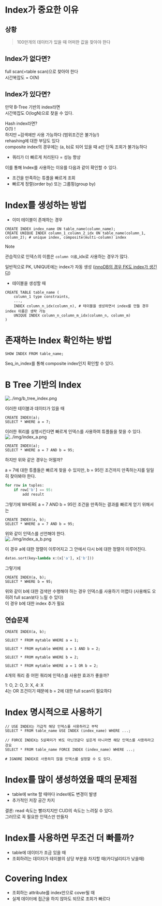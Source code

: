 # Index가 중요한 이유

## 상황
> 100만개의 데이터가 있을 때 어떠한 값을 찾아야 한다

## Index가 없다면?

full scan(=table scan)으로 찾아야 한다  
시간복잡도 = O(N)

## Index가 있다면?

만약 B-Tree 기반의 index라면  
시간복잡도 O(logN)으로 찾을 수 있다.

Hash index라면?  
O(1) !  
하지만 ` = `검색에만 사용 가능하다 (범위조건은 불가능!)  
rehashing에 대한 부담도 있다  
composite index의 경우에는 (a, b)로 되어 있을 때 a만 단독 조회가 불가능하다

- 쿼리가 더 빠르게 처리된다 = 성능 향상

이를 통해 Index를 사용하는 이유를 다음과 같이 확인할 수 있다.  
- 조건을 만족하는 튜플을 빠르게 조회
- 빠르게 정렬(order by) 또는 그룹핑(group by)

# Index를 생성하는 방법

- 이미 테이블이 존재하는 경우
```mysql
CREATE INDEX index_name ON table_name(column_name);
CREATE UNIQUE INDEX column_1_column_2_idx ON table_name(column_1, column_2); # unique index, composite(multi-column) index
```

> [!NOTE]
> 
> 관습적으로 인덱스의 이름은 `column 이름`_idx로 사용하는 경우가 많다.
> 
> 일반적으로 PK, UNIQUE에는 index가 자동 생성 ([innoDB의 경우 FK도 index가 생긴다](https://dev.mysql.com/doc/refman/8.4/en/create-table-foreign-keys.html#:~:text=MySQL%20requires%20indexes%20on%20foreign%20keys%20and%20referenced%20keys%20so%20that%20foreign%20key%20checks%20can%20be%20fast%20and%20not%20require%20a%20table%20scan.))


- 테이블을 생성할 때
```mysql
CREATE TABLE table_name (
	column_1 type constraints,
	...,
	INDEX column_n_idx(column_n), # 테이블을 생성하면서 index를 만들 경우 index 이름은 생략 가능
	UNIQUE INDEX column_n_column_m_idx(column_n, column_m)
)
```

# 존재하는 Index 확인하는 방법

```mysql
SHOW INDEX FROM table_name;
```

Seq_in_index를 통해 composite index인지 확인할 수 있다.

# B Tree 기반의 Index

![../img/b_tree_index.png](../img/b_tree_index.png)  

이러한 테이블과 데이터가 있을 때  
```mysql
CREATE INDEX(a);
SELECT * WHERE a = 7;
```
이러한 쿼리를 실행시킨다면 빠르게 인덱스를 사용하여 튜플들을 찾을 수 있다.
![../img/index_a.png](../img/index_a.png)

```mysql
CREATE INDEX(a);
SELECT * WHERE a = 7 AND b = 95;
```
하지만 위와 같은 경우는 어떨까?  

a = 7에 대한 튜플들은 빠르게 찾을 수 있지만, b = 95인 조건까지 만족하는지를 일일히 찾아봐야 한다.  
```python
for row in tuples:
    if row['b'] == 95:
        add result
```


그렇기에 WHERE a = 7 AND b = 95인 조건을 만족하는 결과를 빠르게 얻기 위해서는  
```mysql
CREATE INDEX(a, b);
SELECT * WHERE a = 7 AND b = 95;
```
위와 같이 인덱스를 선언해야 한다.  
![../img/index_a_b.png](../img/index_a_b.png)

이 경우 a에 대한 정렬이 이루어지고 그 안에서 다시 b에 대한 정렬이 이루어진다.  
```python
datas.sort(key=lambda x:(x['a'], x['b']))
```
그렇기에  
```mysql
CREATE INDEX(a, b);
SELECT * WHERE b = 95;
```
위와 같이 b에 대한 검색만 수행해야 하는 경우 인덱스를 사용하기 어렵다 (사용해도 오히려 full scan보다 느릴 수 있다)  
이 경우 b에 대한 index 추가 필요

## 연습문제

```mysql
CREATE INDEX(a, b);

SELECT * FROM mytable WHERE a = 1;

SELECT * FROM mytable WHERE a = 1 AND b = 2;

SELECT * FROM mytable WHERE b = 2;

SELECT * FROM mytable WHERE a = 1 OR b = 2;
```

4개의 쿼리 중 어떤 쿼리에 인덱스를 사용한 효과가 좋을까?  

1: O, 2: O, 3: X, 4: X  
4는 OR 조건이기 때문에 b = 2에 대한 full scan이 필요하다

# Index 명시적으로 사용하기

```mysql
// USE INDEX는 가급적 해당 인덱스를 사용하라고 부탁
SELECT * FROM table_name USE INDEX (index_name) WHERE ...;

// FORCE INDEX는 5살짜리가 봐도 아닌것같다 싶은게 아니라면 해당 인덱스를 사용하라고 강요
SELECT * FROM table_name FORCE INDEX (index_name) WHERE ...;

# IGNORE INDEX로 사용하지 않을 인덱스를 설정할 수 도 있다.
```

# Index를 많이 생성하였을 때의 문제점

- table에 write 할 때마다 index에도 변경이 발생
- 추가적인 저장 공간 차지

결론: read 속도는 빨라지지만 CUD의 속도는 느려질 수 있다.  
그러므로 꼭 필요한 인덱스만 만들자

# Index를 사용하면 무조건 더 빠를까?

- table에 데이터가 조금 있을 때
- 조회하려는 데이터가 테이블의 상당 부분을 차지할 때(카디널리티가 낮을때)

# Covering Index

- 조회하는 attribute를 index만으로 cover될 때
- 실제 데이터에 접근을 하지 않아도 되므로 조회가 빠르다